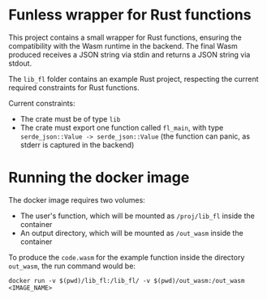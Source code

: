 # Funless wrapper for Rust functions

This project contains a small wrapper for Rust functions, ensuring the compatibility with the Wasm runtime in the backend.
The final Wasm produced receives a JSON string via stdin and returns a JSON string via stdout.

The `lib_fl` folder contains an example Rust project, respecting the current required constraints for Rust functions.


Current constraints:

- The crate must be of type `lib`
- The crate must export one function called `fl_main`, with type `serde_json::Value -> serde_json::Value` (the function can panic, as stderr is captured in the backend)



# Running the docker image

The docker image requires two volumes:

- The user's function, which will be mounted as `/proj/lib_fl` inside the container
- An output directory, which will be mounted as `/out_wasm` inside the container

To produce the `code.wasm` for the example function inside the directory `out_wasm`, the run command would be:

```
docker run -v $(pwd)/lib_fl:/lib_fl/ -v $(pwd)/out_wasm:/out_wasm <IMAGE_NAME>
```
